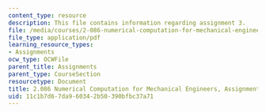 ```yaml
---
content_type: resource
description: This file contains information regarding assignment 3.
file: /media/courses/2-086-numerical-computation-for-mechanical-engineers-spring-2013/11c1b7d67da960342b50390bfbc37a71_MIT2_086S13_assignment3.pdf
file_type: application/pdf
learning_resource_types:
- Assignments
ocw_type: OCWFile
parent_title: Assignments
parent_type: CourseSection
resourcetype: Document
title: 2.086 Numerical Computation for Mechanical Engineers, Assignment 3
uid: 11c1b7d6-7da9-6034-2b50-390bfbc37a71
---
```

